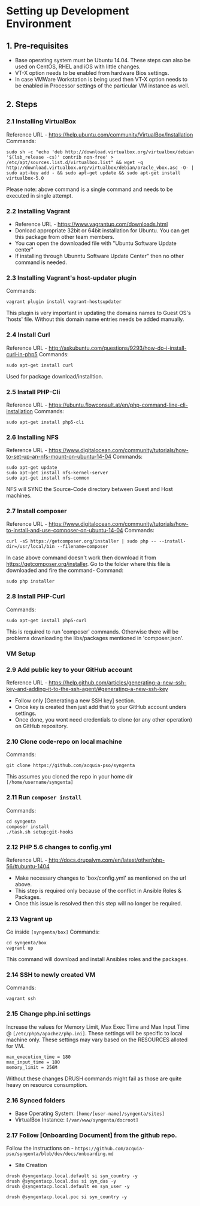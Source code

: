 # Setting up Development Environment

## 1. Pre-requisites
* Base operating system must be Ubuntu 14.04. These steps can also be used on CentOS, RHEL and iOS with little changes.
* VT-X option needs to be enabled from hardware Bios settings.
* In case VMWare Workstation is being used then VT-X option needs to be enabled in Processor settings of the particular VM instance as well.

## 2. Steps
### 2.1 Installing VirtualBox
Reference URL - https://help.ubuntu.com/community/VirtualBox/Installation
Commands:

``` 
sudo sh -c "echo 'deb http://download.virtualbox.org/virtualbox/debian '$(lsb_release -cs)' contrib non-free' > /etc/apt/sources.list.d/virtualbox.list" && wget -q http://download.virtualbox.org/virtualbox/debian/oracle_vbox.asc -O- | sudo apt-key add - && sudo apt-get update && sudo apt-get install virtualbox-5.0 
```

Please note: above command is a single command and needs to be executed in single attempt.

### 2.2 Installing Vagrant
* Reference URL - https://www.vagrantup.com/downloads.html
* Donload appropriate 32bit or 64bit installation for Ubuntu. You can get this package from other team members.
* You can open the downloaded file with "Ubuntu Software Update center"
* If installing through Ubunntu Software Update Center" then no other command is needed.

### 2.3 Installing Vagrant's host-updater plugin
Commands:
```
vagrant plugin install vagrant-hostsupdater
```
This plugin is very important in updating the domains names to Guest OS's 'hosts' file. Without this domain name entries needs be added manually.

### 2.4 Install Curl
Reference URL - http://askubuntu.com/questions/9293/how-do-i-install-curl-in-php5 
Commands:
```
sudo apt-get install curl
```
Used for package download/installtion.

### 2.5 Install PHP-Cli
Reference URL - https://ubuntu.flowconsult.at/en/php-command-line-cli-installation
Commands:
```
sudo apt-get install php5-cli
```
### 2.6 Installing NFS
Reference URL - https://www.digitalocean.com/community/tutorials/how-to-set-up-an-nfs-mount-on-ubuntu-14-04
Commands:
```
sudo apt-get update
sudo apt-get install nfs-kernel-server
sudo apt-get install nfs-common
```
NFS will SYNC the Source-Code directory between Guest and Host machines.

### 2.7 Install composer
Reference URL - https://www.digitalocean.com/community/tutorials/how-to-install-and-use-composer-on-ubuntu-14-04
Commands:
```
curl -sS https://getcomposer.org/installer | sudo php -- --install-dir=/usr/local/bin --filename=composer
```
In case above command doesn't work then download it from https://getcomposer.org/installer. Go to the folder where this file is downloaded and fire the command-
Command:
```
sudo php installer
```
### 2.8 Install PHP-Curl
Commands:
```
sudo apt-get install php5-curl
```
This is required to run 'composer' commands. Otherwise there will be problems downloading the libs/packages mentioned in 'composer.json'.

### VM Setup

### 2.9 Add public key to your GitHub account
Reference URL - https://help.github.com/articles/generating-a-new-ssh-key-and-adding-it-to-the-ssh-agent/#generating-a-new-ssh-key
* Follow only [Generating a new SSH key] section. 
* Once key is created then just add that to your GitHub account unders settings.
* Once done, you wont need credentials to clone (or any other operation) on GitHub repository. 

### 2.10 Clone code-repo on local machine
Commands:
```
git clone https://github.com/acquia-pso/syngenta
```
This assumes you cloned the repo in your home dir `[/home/username/syngenta]`

### 2.11 Run `composer install`
Commands:
```
cd syngenta
composer install
./task.sh setup:git-hooks
```
### 2.12 PHP 5.6 changes to config.yml
Reference URL - http://docs.drupalvm.com/en/latest/other/php-56/#ubuntu-1404 
* Make necessary changes to 'box/config.yml' as mentioned on the url above.
* This step is required only because of the conflict in Ansible Roles & Packages.
* Once this issue is resolved then this step will no longer be required. 

### 2.13 Vagrant up
Go inside `[syngenta/box]`
Commands:
```
cd syngenta/box
vagrant up
```
This command will download and install Ansibles roles and the packages.

### 2.14 SSH to newly created VM
Commands:
```
vagrant ssh
```
### 2.15 Change php.ini settings
Increase the values for Memory Limit, Max Exec Time and Max Input Time @ `[/etc/php5/apache2/php.ini]`. These settings will be specific to local machine only. These settings may vary based on the RESOURCES alloted for VM.
```
max_execution_time = 180
max_input_time = 180
memory_limit = 256M
```
Without these changes DRUSH commands might fail as those are quite heavy on resource consumption.

### 2.16 Synced folders
* Base Operating System: `[home/[user-name]/syngenta/sites]`
* VirtualBox Instance: `[/var/www/syngenta/docroot]`

### 2.17 Follow [Onboarding Document] from the github repo.

Follow the instructions on - `https://github.com/acquia-pso/syngenta/blob/dev/docs/onboarding.md` 

* Site Creation
```
drush @syngentacp.local.default si syn_country -y
drush @syngentacp.local.das si syn_das -y
drush @syngentacp.local.default en syn_user -y

drush @syngentacp.local.poc si syn_country -y
```
